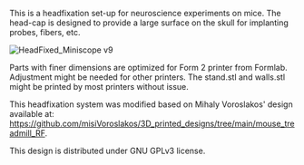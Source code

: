 This is a headfixation set-up for neuroscience experiments on mice. 
The head-cap is designed to provide a large surface on the skull for implanting probes, fibers, etc.

![HeadFixed_Miniscope v9](https://user-images.githubusercontent.com/32208791/162527992-c6a0a672-9423-4656-8ada-6d88e1e8913d.png)

Parts with finer dimensions are optimized for Form 2 printer from Formlab. Adjustment might be needed for other printers.
The stand.stl and walls.stl might be printed by most printers without issue.

This headfixation system was modified based on Mihaly Voroslakos' design available at:
https://github.com/misiVoroslakos/3D_printed_designs/tree/main/mouse_treadmill_RF.

This design is distributed under GNU GPLv3 license.
